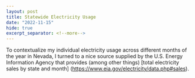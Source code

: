 ```yaml
---
layout: post
title: Statewide Electricity Usage
date: "2022-11-15"
hide: true
excerpt_separator: <!--more-->
---
```


To contextualize my individual electricity usage across different months of the year in Nevada, I turned to a nice source supplied by the 
U.S. Energy Information Agency that provides (among other things) [total electricity sales by state and month]
(https://www.eia.gov/electricity/data.php#sales).
